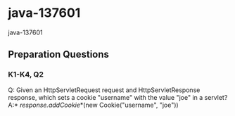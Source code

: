 # java-137601
java-137601

## Preparation Questions
### K1-K4, Q2
Q: Given an HttpServletRequest request and HttpServletResponse response, which sets a cookie "username" with the value "joe" in a servlet?
A:* _response.addCookie_*(new Cookie("username", "joe"))

